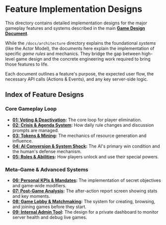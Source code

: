 # Feature Implementation Designs

This directory contains detailed implementation designs for the major gameplay features and systems described in the main **[Game Design Document](../01-game-design-document.md)**.

While the `/docs/architecture` directory explains the foundational *systems* (like the Actor Model), the documents here explain the implementation of specific *game rules* and mechanics. They bridge the gap between high-level game design and the concrete engineering work required to bring those features to life.

Each document outlines a feature's purpose, the expected user flow, the necessary API calls (Actions & Events), and any key server-side logic.

## Index of Feature Designs

### Core Gameplay Loop
*   **[01: Voting & Deactivation](./01-voting-and-deactivation.md):** The core loop for player elimination.
*   **[02: Crisis & Agenda System](./02-crisis-and-agenda-system.md):** How daily rule changes and discussion prompts are managed.
*   **[03: Tokens & Mining](./03-tokens-and-mining.md):** The mechanics of resource generation and influence.
*   **[04: AI Conversion & System Shock](./04-ai-conversion-and-system-shock.md):** The AI's primary win condition and the human's defense mechanism.
*   **[05: Roles & Abilities](./05-roles-and-abilities.md):** How players unlock and use their special powers.

### Meta-Game & Advanced Systems
*   **[06: Personal KPIs & Mandates](./06-personal-kpis-and-mandates.md):** The implementation of secret objectives and game-wide modifiers.
*   **[07: Post-Game Analysis](./07-post-game-analysis.md):** The after-action report screen showing stats and key moments.
*   **[08: Game Lobby & Matchmaking](./08-game-lobby-and-matchmaking.md):** The system for creating, browsing, and joining games before they start.
*   **[09: Internal Admin Tool](./09-internal-admin-tool.md):** The design for a private dashboard to monitor server health and debug live games.